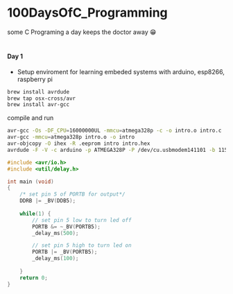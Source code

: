 # 100DaysOfC_Programming
 some C Programing a day keeps the doctor away 😁
#

#### Day 1
 - Setup enviroment for learning embeded systems with arduino, esp8266, raspberry pi


```bash
brew install avrdude
brew tap osx-cross/avr
brew install avr-gcc
```

compile and run
```bash
avr-gcc -Os -DF_CPU=16000000UL -mmcu=atmega328p -c -o intro.o intro.c
avr-gcc -mmcu=atmega328p intro.o -o intro
avr-objcopy -O ihex -R .eeprom intro intro.hex
avrdude -F -V -c arduino -p ATMEGA328P -P /dev/cu.usbmodem141101 -b 115200 -U flash:w:intro.hex

```

```c
#include <avr/io.h>
#include <util/delay.h>

int main (void)
{
    /* set pin 5 of PORTB for output*/
    DDRB |= _BV(DDB5);
 
    while(1) {
        // set pin 5 low to turn led off 
        PORTB &= ~_BV(PORTB5);
        _delay_ms(500);

        // set pin 5 high to turn led on
        PORTB |= _BV(PORTB5);
        _delay_ms(100);
    
    }
    return 0;
}

```

